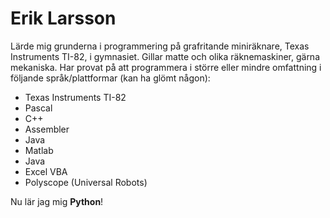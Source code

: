 # Erik Larsson

Lärde mig grunderna i programmering på grafritande miniräknare, Texas Instruments TI-82, i gymnasiet. Gillar matte och olika räknemaskiner, gärna mekaniska. 
Har provat på att programmera i större eller mindre omfattning i följande språk/plattformar (kan ha glömt någon):
- Texas Instruments TI-82
- Pascal
- C++
- Assembler
- Java
- Matlab
- Java
- Excel VBA
- Polyscope (Universal Robots)

Nu lär jag mig **Python**!

